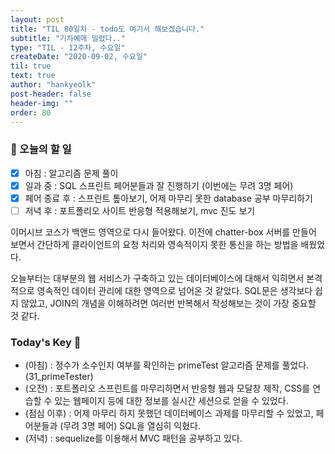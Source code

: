 ```yaml
---
layout: post
title: "TIL 80일차 - todo도 여기서 해보겠습니다."
subtitle: "기차예매 밀렸다.."
type: "TIL - 12주차, 수요일"
createDate: "2020-09-02, 수요일"
til: true
text: true
author: "hankyeolk"
post-header: false
header-img: ""
order: 80
---
```


### 📅 오늘의 할 일

- [x] 아침 : 알고리즘 문제 풀이 <br>
- [x] 일과 중 : SQL 스프린트 페어분들과 잘 진행하기 (이번에는 무려 3명 페어) <br>
- [x] 페어 종료 후 : 스프린트 톺아보기, 어제 마무리 못한 database 공부 마무리하기 <br>
- [ ] 저녁 후 : 포트폴리오 사이트 반응형 적용해보기, mvc 진도 보기
      <br>

이머시브 코스가 백앤드 영역으로 다시 들어왔다. 이전에 chatter-box 서버를 만들어 보면서 간단하게 클라이언트의 요청 처리와 영속적이지 못한 통신을 하는 방법을 배웠었다. <br>

오늘부터는 대부분의 웹 서비스가 구축하고 있는 데이터베이스에 대해서 익히면서 본격적으로 영속적인 데이터 관리에 대한 영역으로 넘어온 것 같았다. SQL문은 생각보다 쉽지 않았고, JOIN의 개념을 이해하려면 여러번 반복해서 작성해보는 것이 가장 중요할 것 같다.
<br>

### Today's Key 🦄

- (아침) : 정수가 소수인지 여부를 확인하는 primeTest 알고리즘 문제를 풀었다. (31_primeTester)
- (오전) : 포트폴리오 스프린트를 마무리하면서 반응형 웹과 모달창 제작, CSS를 연습할 수 있는 웹페이지 등에 대한 정보를 실시간 세션으로 얻을 수 있었다.
- (점심 이후) : 어제 마무리 하지 못했던 데이터베이스 과제를 마무리할 수 있었고, 페어분들과 (무려 3명 페어) SQL을 열심히 익혔다.
- (저녁) : sequelize를 이용해서 MVC 패턴을 공부하고 있다.
